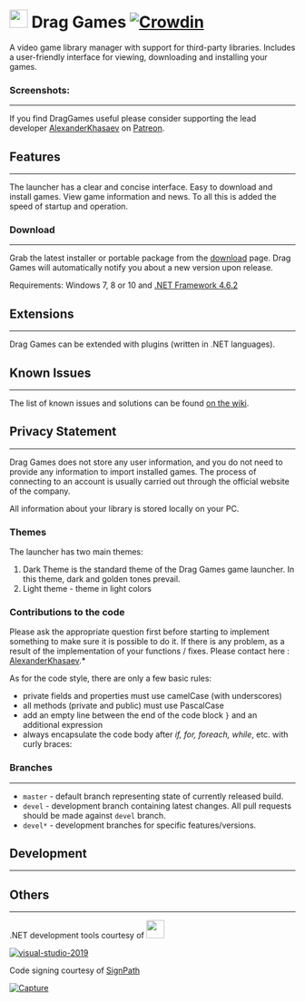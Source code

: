 # <img src="https://playnite.link/applogo.png" width="32">  Drag Games [![Crowdin](https://badges.crowdin.net/playnite/localized.svg)](https://crowdin.com/project/playnite)
A video game library manager with support for third-party libraries. Includes a user-friendly interface for viewing, downloading and installing your games.


### Screenshots:
---------
If you find DragGames useful please consider supporting the lead developer [AlexanderKhasaev](link) on [Patreon](link).

## Features
---------
The launcher has a clear and concise interface. Easy to download and install games. View game information and news. To all this is added the speed of startup and operation.

### Download
---------

Grab the latest installer or portable package from the [download](link) page. Drag Games will automatically notify you about a new version upon release.

Requirements: Windows 7, 8 or 10 and [.NET Framework 4.6.2](https://www.microsoft.com/en-us/download/details.aspx?id=53344)

## Extensions
---------
Drag Games can be extended with plugins (written in .NET languages).

## Known Issues
---------
The list of known issues and solutions can be found [on the wiki](link).

## Privacy Statement
---------
Drag Games does not store any user information, and you do not need to provide any information to import installed games. The process of connecting to an account is usually carried out through the official website of the company.

All information about your library is stored locally on your PC.


### Themes
The launcher has two main themes: 
1. Dark Theme is the standard theme of the Drag Games game launcher. In this theme, dark and golden tones prevail.
2. Light theme - theme in light colors

### Contributions to the code
Please ask the appropriate question first before starting to implement something to make sure it is possible to do it. If there is any problem, as a result of the implementation of your functions / fixes. Please contact here : [AlexanderKhasaev](link).*

As for the code style, there are only a few basic rules:

- private fields and properties must use camelCase (with underscores)
- all methods (private and public) must use PascalCase
- add an empty line between the end of the code block `}` and an additional expression
- always encapsulate the code body after *if, for, foreach, while*, etc. with curly braces:

### Branches
---------
* `master` - default branch representing state of currently released build.
* `devel` - development branch containing latest changes. All pull requests should be made against `devel` branch.
* `devel*` - development branches for specific features/versions.

## Development
---------


## Others
---------

.NET development tools courtesy of <img src="https://playnite.link/applogo.png" width="32">

[![visual-studio-2019]([[https://user-images.githubusercontent.com/3874087/128503701-884cdae4-3283-4d67-8ad1-6103e777a660.png)](https://www.jetbrains.com/?from=Playnite](https://www.google.com/url?sa=i&url=https%3A%2F%2Fdevblogs.microsoft.com%2Fvisualstudio%2Fa-preview-of-ux-and-ui-changes-in-visual-studio-2019%2F&psig=AOvVaw3PUdQDW71eoPcJF0nZ_Tsr&ust=1666876058283000&source=images&cd=vfe&ved=0CA0QjRxqFwoTCLjMpK77_foCFQAAAAAdAAAAABAq](https://devblogs.microsoft.com/visualstudio/wp-content/uploads/sites/4/2018/11/preview-thumb.png)))

Code signing courtesy of [SignPath](https://about.signpath.io)

[![Capture](https://user-images.githubusercontent.com/3874087/128503363-9c39f8cd-9900-4a8b-83f2-81359d4fc731.PNG)](https://about.signpath.io)
